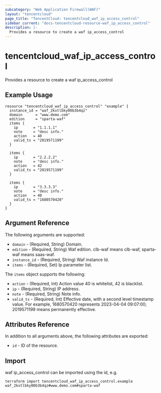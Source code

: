 ```yaml
---
subcategory: "Web Application Firewall(WAF)"
layout: "tencentcloud"
page_title: "TencentCloud: tencentcloud_waf_ip_access_control"
sidebar_current: "docs-tencentcloud-resource-waf_ip_access_control"
description: |-
  Provides a resource to create a waf ip_access_control
---
```


# tencentcloud_waf_ip_access_control

Provides a resource to create a waf ip_access_control

## Example Usage

```hcl
resource "tencentcloud_waf_ip_access_control" "example" {
  instance_id = "waf_2kxtlbky00b3b4qz"
  domain      = "www.demo.com"
  edition     = "sparta-waf"
  items {
    ip       = "1.1.1.1"
    note     = "desc info."
    action   = 40
    valid_ts = "2019571199"
  }

  items {
    ip       = "2.2.2.2"
    note     = "desc info."
    action   = 42
    valid_ts = "2019571199"
  }

  items {
    ip       = "3.3.3.3"
    note     = "desc info."
    action   = 40
    valid_ts = "1680570420"
  }
}
```

## Argument Reference

The following arguments are supported:

* `domain` - (Required, String) Domain.
* `edition` - (Required, String) Waf edition. clb-waf means clb-waf, sparta-waf means saas-waf.
* `instance_id` - (Required, String) Waf instance Id.
* `items` - (Required, Set) Ip parameter list.

The `items` object supports the following:

* `action` - (Required, Int) Action value 40 is whitelist, 42 is blacklist.
* `ip` - (Required, String) IP address.
* `note` - (Required, String) Note info.
* `valid_ts` - (Required, Int) Effective date, with a second level timestamp value. For example, 1680570420 represents 2023-04-04 09:07:00; 2019571199 means permanently effective.

## Attributes Reference

In addition to all arguments above, the following attributes are exported:

* `id` - ID of the resource.



## Import

waf ip_access_control can be imported using the id, e.g.

```
terraform import tencentcloud_waf_ip_access_control.example waf_2kxtlbky00b3b4qz#www.demo.com#sparta-waf
```

